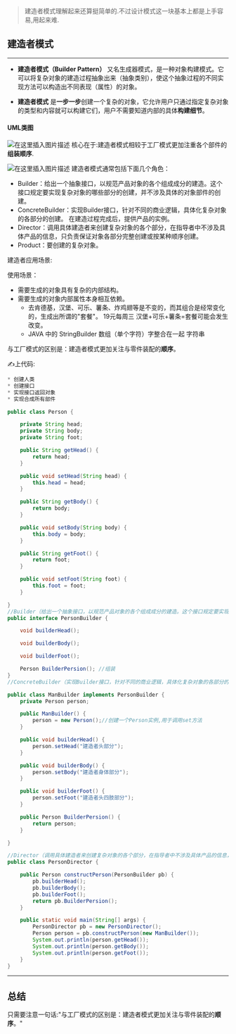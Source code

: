 >建造者模式理解起来还算挺简单的.不过设计模式这一块基本上都是上手容易,用起来难.

## 建造者模式
---
* **建造者模式（Builder Pattern）** 又名生成器模式，是一种对象构建模式。它可以将复杂对象的建造过程抽象出来（抽象类别），使这个抽象过程的不同实现方法可以构造出不同表现（属性）的对象。

* **建造者模式** 是**一步一步**创建一个复杂的对象，它允许用户只通过指定复杂对象的类型和内容就可以构建它们，用户不需要知道内部的具体**构建细节**。
#### UML类图
![在这里插入图片描述](https://img-blog.csdnimg.cn/20190123154441115.png)
核心在于:建造者模式相较于工厂模式更加注重各个部件的**组装顺序**.

![在这里插入图片描述](https://user-gold-cdn.xitu.io/2018/6/3/163c4f8d2a719277?w=789&h=424&f=png&s=149712)
 建造者模式通常包括下面几个角色：

* Builder：给出一个抽象接口，以规范产品对象的各个组成成分的建造。这个接口规定要实现复杂对象的哪些部分的创建，并不涉及具体的对象部件的创建。
* ConcreteBuilder：实现Builder接口，针对不同的商业逻辑，具体化复杂对象的各部分的创建。 在建造过程完成后，提供产品的实例。
* Director：调用具体建造者来创建复杂对象的各个部分，在指导者中不涉及具体产品的信息，只负责保证对象各部分完整创建或按某种顺序创建。
* Product：要创建的复杂对象。

建造者应用场景:

使用场景： 
* 需要生成的对象具有复杂的内部结构。 
* 需要生成的对象内部属性本身相互依赖。
	* 去肯德基，汉堡、可乐、薯条、炸鸡翅等是不变的，而其组合是经常变化的，生成出所谓的"套餐"。
 19元每周三 汉堡+可乐+薯条=套餐可能会发生改变。
	* JAVA 中的 StringBuilder 数组（单个字符）字整合在一起 字符串

与工厂模式的区别是：建造者模式更加关注与零件装配的**顺序**。

✍上代码:

```java
* 创建人类
* 创建接口
* 实现接口返回对象
* 实现合成所有部件

public class Person {

	private String head;
	private String body;
	private String foot;

	public String getHead() {
		return head;
	}

	public void setHead(String head) {
		this.head = head;
	}

	public String getBody() {
		return body;
	}

	public void setBody(String body) {
		this.body = body;
	}

	public String getFoot() {
		return foot;
	}

	public void setFoot(String foot) {
		this.foot = foot;
	}

}
//Builder（给出一个抽象接口，以规范产品对象的各个组成成分的建造。这个接口规定要实现复杂对象的哪些部分的创建，并不涉及具体的对象部件的创建）
public interface PersonBuilder {

	void builderHead();

	void builderBody();

	void builderFoot();

	Person BuilderPersion(); //组装
}
//ConcreteBuilder（实现Builder接口，针对不同的商业逻辑，具体化复杂对象的各部分的创建。 在建造过程完成后，提供产品的实例）

public class ManBuilder implements PersonBuilder {
	private Person person;

	public ManBuilder() {
		person = new Person();//创建一个Person实例,用于调用set方法
	}

	public void builderHead() {
		person.setHead("建造者头部分");
	}

	public void builderBody() {
		person.setBody("建造者身体部分");
	}

	public void builderFoot() {
		person.setFoot("建造者头四肢部分");
	}

	public Person BuilderPersion() {
		return person;
	}

}

//Director（调用具体建造者来创建复杂对象的各个部分，在指导者中不涉及具体产品的信息，只负责保证对象各部分完整创建或按某种顺序创建）
public class PersonDirector {

	public Person constructPerson(PersonBuilder pb) {
		pb.builderHead();
		pb.builderBody();
		pb.builderFoot();
		return pb.BuilderPersion();
	}

	public static void main(String[] args) {
		PersonDirector pb = new PersonDirector();
		Person person = pb.constructPerson(new ManBuilder());
		System.out.println(person.getHead());
		System.out.println(person.getBody());
		System.out.println(person.getFoot());
	}
}
```
---
## 总结
只需要注意一句话:"与工厂模式的区别是：建造者模式更加关注与零件装配的**顺序**。"